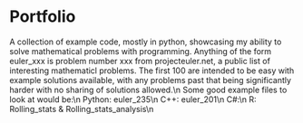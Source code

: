 # Portfolio
A collection of example code, mostly in python, showcasing my ability to solve mathematical problems with programming.
Anything of the form euler_xxx is problem number xxx from projecteuler.net, a public list of interesting mathematicl problems. The first 100 are intended to be easy with example solutions available, with any problems past that being significantly harder with no sharing of solutions allowed.\n
Some good example files to look at would be:\n
Python: euler_235\n
C++: euler_201\n
C#:\n
R: Rolling_stats & Rolling_stats_analysis\n

